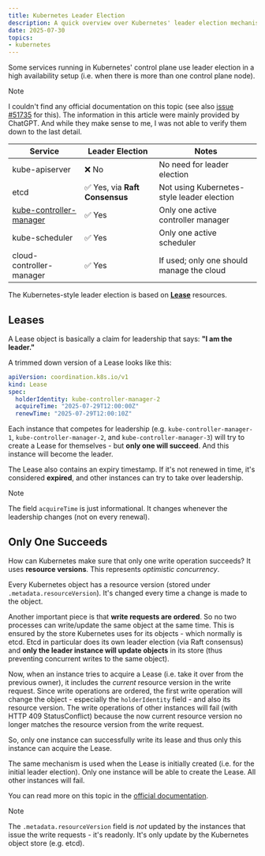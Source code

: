 ```yaml
---
title: Kubernetes Leader Election
description: A quick overview over Kubernetes' leader election mechanism
date: 2025-07-30
topics:
- kubernetes
---
```


Some services running in Kubernetes' control plane use leader election in a high availability setup (i.e. when there is more than one control plane node).

> [!NOTE]
> I couldn't find any official documentation on this topic (see also [issue #51735](https://github.com/kubernetes/website/issues/51735) for this). The information in this article were mainly provided by ChatGPT. And while they make sense to me, I was not able to verify them down to the last detail.

| Service                                               | Leader Election                | Notes
| ----------------------------------------------------- | ------------------------------ | -----------------------------------
| kube-apiserver                                        | ❌ No                          | No need for leader election
| etcd                                                  | ✅ Yes, via **Raft Consensus** | Not using Kubernetes-style leader election
| [kube-controller-manager](kube-controller-manager.md) | ✅ Yes                         | Only one active controller manager
| kube-scheduler                                        | ✅ Yes                         | Only one active scheduler
| cloud-controller-manager                              | ✅ Yes                         | If used; only one should manage the cloud

The Kubernetes-style leader election is based on [**Lease**](https://kubernetes.io/docs/concepts/architecture/leases/) resources.

## Leases

A Lease object is basically a claim for leadership that says: **"I am the leader."**

A trimmed down version of a Lease looks like this:

```yaml
apiVersion: coordination.k8s.io/v1
kind: Lease
spec:
  holderIdentity: kube-controller-manager-2
  acquireTime: "2025-07-29T12:00:00Z"
  renewTime: "2025-07-29T12:00:10Z"
```

Each instance that competes for leadership (e.g. `kube-controller-manager-1`, `kube-controller-manager-2`, and `kube-controller-manager-3`) will try to create a Lease for themselves - but **only one will succeed**. And this instance will become the leader.

The Lease also contains an expiry timestamp. If it's not renewed in time, it's considered **expired**, and other instances can try to take over leadership.

> [!NOTE]
> The field `acquireTime` is just informational. It changes whenever the leadership changes (not on every renewal).

## Only One Succeeds

How can Kubernetes make sure that only one write operation succeeds? It uses **resource versions**. This represents *optimistic concurrency*.

Every Kubernetes object has a resource version (stored under `.metadata.resourceVersion`). It's changed every time a change is made to the object.

Another important piece is that **write requests are ordered**. So no two processes can write/update the same object at the same time. This is ensured by the store Kubernetes uses for its objects - which normally is etcd. Etcd in particular does its own leader election (via Raft consensus) and **only the leader instance will update objects** in its store (thus preventing concurrent writes to the same object).

Now, when an instance tries to acquire a Lease (i.e. take it over from the previous owner), it includes the *current* resource version in the write request. Since write operations are ordered, the first write operation will change the object - especially the `holderIdentity` field - and also its resource version. The write operations of other instances will fail (with HTTP 409 StatusConflict) because the now current resource version no longer matches the resource version from the write request.

So, only one instance can successfully write its lease and thus only this instance can acquire the Lease.

The same mechanism is used when the Lease is initially created (i.e. for the initial leader election). Only one instance will be able to create the Lease. All other instances will fail.

You can read more on this topic in the [official documentation](https://github.com/kubernetes/community/blob/master/contributors/devel/sig-architecture/api-conventions.md#concurrency-control-and-consistency).

> [!NOTE]
> The `.metadata.resourceVersion` field is *not* updated by the instances that issue the write requests - it's readonly. It's only update by the Kubernetes object store (e.g. etcd).
